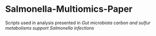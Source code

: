 # Salmonella-Multiomics-Paper
Scripts used in analysis presented in _Gut microbiota carbon and sulfur metabolisms support Salmonella infections_
